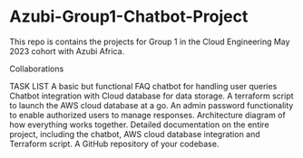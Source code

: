 # Azubi-Group1-Chatbot-Project
This repo is contains the projects for Group 1 in the Cloud Engineering May 2023 cohort with Azubi Africa.

Collaborations

TASK LIST
A basic but functional FAQ chatbot for handling user queries
Chatbot integration with Cloud database for data storage.
A terraform script to launch the AWS cloud database at a go.
An admin password functionality to enable authorized users to manage responses.
Architecture diagram of how everything works together.
Detailed documentation on the entire project, including the chatbot,
AWS cloud database integration and Terraform script.
A GitHub repository of your codebase.
